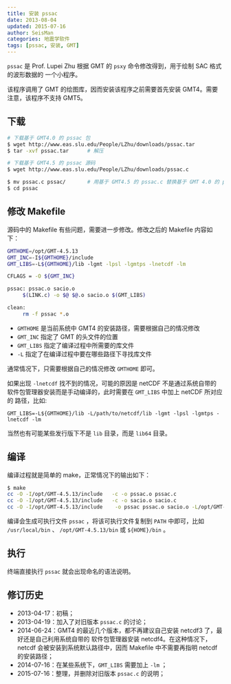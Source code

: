 ```yaml
---
title: 安装 pssac
date: 2013-08-04
updated: 2015-07-16
author: SeisMan
categories: 地震学软件
tags: [pssac, 安装, GMT]
---
```


`pssac` 是 Prof. Lupei Zhu 根据 GMT 的 `psxy` 命令修改得到，用于绘制 SAC 格式的波形数据的
一个小程序。

该程序调用了 GMT 的绘图库，因而安装该程序之前需要首先安装 GMT4。需要注意，该程序不支持 GMT5。

<!--more-->

## 下载

``` bash
# 下载基于 GMT4.0 的 pssac 包
$ wget http://www.eas.slu.edu/People/LZhu/downloads/pssac.tar
$ tar -xvf pssac.tar      # 解压

# 下载基于 GMT4.5 的 pssac 源码
$ wget http://www.eas.slu.edu/People/LZhu/downloads/pssac.c

$ mv pssac.c pssac/       # 用基于 GMT4.5 的 pssac.c 替换基于 GMT 4.0 的 pssac.c
$ cd pssac
```

## 修改 Makefile

源码中的 Makefile 有些问题，需要进一步修改。修改之后的 Makefile 内容如下：

``` bash
GMTHOME=/opt/GMT-4.5.13
GMT_INC=-I${GMTHOME}/include
GMT_LIBS=-L${GMTHOME}/lib -lgmt -lpsl -lgmtps -lnetcdf -lm

CFLAGS = -O ${GMT_INC}

pssac: pssac.o sacio.o
     $(LINK.c) -o $@ $@.o sacio.o $(GMT_LIBS)

clean:
     rm -f pssac *.o
```

-   `GMTHOME` 是当前系统中 GMT4 的安装路径，需要根据自己的情况修改
-   `GMT_INC` 指定了 GMT 的头文件的位置
-   `GMT_LIBS` 指定了编译过程中所需要的库文件
-   `-L` 指定了在编译过程中要在哪些路径下寻找库文件

通常情况下，只需要根据自己的情况修改 `GMTHOME` 即可。

如果出现 `-lnetcdf` 找不到的情况，可能的原因是 netCDF 不是通过系统自带的
软件包管理器安装而是手动编译的，此时需要在 `GMT_LIBS` 中加上 netCDF 所对应的
路径，比如:

    GMT_LIBS=-L${GMTHOME}/lib -L/path/to/netcdf/lib -lgmt -lpsl -lgmtps -lnetcdf -lm

当然也有可能某些发行版下不是 `lib` 目录，而是 `lib64` 目录。

## 编译

编译过程就是简单的 make，正常情况下的输出如下：

``` bash
$ make
cc -O -I/opt/GMT-4.5.13/include   -c -o pssac.o pssac.c
cc -O -I/opt/GMT-4.5.13/include   -c -o sacio.o sacio.c
cc -O -I/opt/GMT-4.5.13/include    -o pssac pssac.o sacio.o -L/opt/GMT-4.5.13/lib -lgmt -lpsl -lgmtps -lnetcdf -lm
```

编译会生成可执行文件 `pssac` ，将该可执行文件复制到 `PATH` 中即可，比如
`/usr/local/bin` 、 `/opt/GMT-4.5.13/bin` 或 `${HOME}/bin` 。

## 执行

终端直接执行 `pssac` 就会出现命名的语法说明。

## 修订历史

-   2013-04-17：初稿；
-   2013-04-19：加入了对旧版本 `pssac.c` 的讨论；
-   2014-06-24：GMT4 的最近几个版本，都不再建议自己安装 netcdf3 了，最好还是自己利用系统自带的
    软件包管理器安装 netcdf4。在这种情况下，netcdf 会被安装到系统默认路径中，因而 Makefile 中不需要再指明 netcdf 的安装路径；
-   2014-07-16：在某些系统下，`GMT_LIBS` 需要加上 `-lm` ；
-   2015-07-16：整理，并删除对旧版本 `pssac.c` 的说明；
